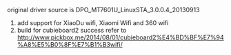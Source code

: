 original driver source is DPO_MT7601U_LinuxSTA_3.0.0.4_20130913

1. add support for XiaoDu wifi, Xiaomi Wifi and 360 wifi
2. build for cubieboard2 success
   refer to http://www.pickbox.me/2014/08/01/cubieboard2%E4%BD%BF%E7%94%A8%E5%B0%8F%E7%B1%B3wifi/
